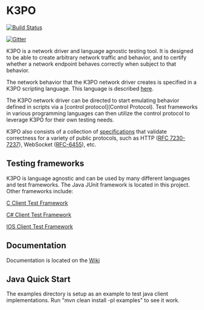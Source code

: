 # K3PO

[![Build Status][build-status-image]][build-status]

[build-status-image]: https://travis-ci.org/k3po/k3po.svg?branch=develop
[build-status]: https://travis-ci.org/k3po/k3po
[pull-requests-image]: http://www.issuestats.com/github/k3po/k3po/badge/pr
[pull-requests]: http://www.issuestats.com/github/k3po/k3po
[issues-closed-image]: http://www.issuestats.com/github/k3po/k3po/badge/issue
[issues-closed]: http://www.issuestats.com/github/k3po/k3po

[![Gitter](https://badges.gitter.im/JoinChat.svg)](https://gitter.im/k3po/k3po?utm_source=badge&utm_medium=badge&utm_campaign=pr-badge&utm_content=badge)

K3PO is a network driver and language agnostic testing tool.  It is designed to be able to create arbitrary network traffic and behavior, and to certify whether a network endpoint behaves correctly when subject to that behavior.  

The network behavior that the K3PO network driver creates is specified in a K3PO scripting language.  This language is described [here](https://github.com/k3po/k3po/wiki/Scripting-Language).  

The K3PO network driver can be directed to start emulating behavior defined in scripts via a [control protocol](Control Protocol).  Test frameworks in various programming languages can then utilize the control protocol to leverage K3PO for their own testing needs.

K3PO also consists of a collection of [specifications](Specifications) that validate correctness for a variety of public protocols, such as HTTP ([RFC 7230-7237](https://tools.ietf.org/html/rfc7230)), WebSocket ([RFC-6455](https://tools.ietf.org/html/rfc6455)), etc.

## Testing frameworks

K3PO is language agnostic and can be used by many different languages and test frameworks.  The Java JUnit framework is located in this project.  Other frameworks include:

[C Client Test Framework](https://github.com/kaazing/k3po.c)

[C# Client Test Framework](https://github.com/kaazing/k3po.dotnet)

[IOS Client Test Framework](https://github.com/kaazing/k3po.ios)

## Documentation

Documentation is located on the [Wiki](https://github.com/k3po/k3po/wiki)

## Java Quick Start

The examples directory is setup as an example to test java client implementations.  Run "mvn clean install -pl examples" to see it work.

